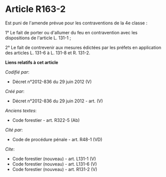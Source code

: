 # Article R163-2

Est puni de l'amende prévue pour les contraventions de la 4e classe :

1° Le fait de porter ou d'allumer du feu en contravention avec les dispositions de l'article L. 131-1 ;

2° Le fait de contrevenir aux mesures édictées par les préfets en application des articles L. 131-6 à L. 131-8 et R. 131-2.

**Liens relatifs à cet article**

_Codifié par_:

  - Décret n°2012-836 du 29 juin 2012 (V)

_Créé par_:

  - Décret n°2012-836 du 29 juin 2012 - art. (V)

_Anciens textes_:

  - Code forestier - art. R322-5 (Ab)

_Cité par_:

  - Code de procédure pénale - art. R48-1 (VD)

_Cite_:

  - Code forestier (nouveau) - art. L131-1 (V)
  - Code forestier (nouveau) - art. L131-6 (V)
  - Code forestier (nouveau) - art. R131-2 (V)
